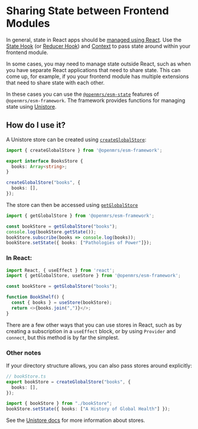 # Sharing State between Frontend Modules

In general, state in React apps should be
[managed using React](https://kentcdodds.com/blog/application-state-management-with-react).
Use the [State Hook](https://reactjs.org/docs/hooks-state.html) (or
[Reducer Hook](https://reactjs.org/docs/hooks-reference.html#usereducer))
and [Context](https://reactjs.org/docs/context.html) to pass state around within your
frontend module.

In some cases, you may need to manage state outside React, such as when you
have separate React applications that need to share state.
This can come up, for example, if you your frontend module has multiple extensions
that need to share state with each other.

In these cases you can use the
[`@openmrs/esm-state`](https://github.com/openmrs/openmrs-esm-core/tree/main/packages/framework/esm-state)
features of `@openmrs/esm-framework`. The framework provides functions for
managing state using [Unistore](https://github.com/developit/unistore#unistore).

## How do I use it?

A Unistore store can be created using
[`createGlobalStore`](https://github.com/openmrs/openmrs-esm-core/blob/main/packages/framework/esm-framework/docs/API.md#createglobalstore):

```typescript
import { createGlobalStore } from '@openmrs/esm-framework';

export interface BooksStore {
  books: Array<string>;
}

createGlobalStore("books", {
  books: [],
});
```

The store can then be accessed using
[`getGlobalStore`](https://github.com/openmrs/openmrs-esm-core/blob/main/packages/framework/esm-framework/docs/API.md#getglobalstore)

```typescript
import { getGlobalStore } from '@openmrs/esm-framework';

const bookStore = getGlobalStore("books");
console.log(bookStore.getState());
bookStore.subscribe(books => console.log(books));
bookStore.setState({ books: ["Pathologies of Power"]});
```

### In React:

```typescript
import React, { useEffect } from 'react';
import { getGlobalStore, useStore } from '@openmrs/esm-framework';

const bookStore = getGlobalStore("books");

function BookShelf() {
  const { books } = useStore(bookStore);
  return <>{books.join(",")}</>;
}
```

There are a few other ways that you can use stores in React, such as by creating
a subscription in a `useEffect` block, or by using `Provider` and `connect`, but
this method is by far the simplest.

### Other notes

If your directory structure allows, you can also pass stores around explicitly:

```typescript
// bookStore.ts
export bookStore = createGlobalStore("books", {
  books: [],
});
```

```typescript
import { bookStore } from "./bookStore";
bookStore.setState({ books: ["A History of Global Health"] });
```

See the [Unistore docs](https://github.com/developit/unistore#unistore) for more
information about stores.

